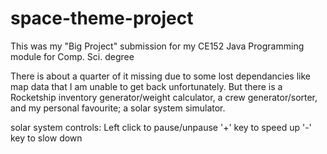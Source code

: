 # space-theme-project
This was my "Big Project" submission for my CE152 Java Programming module for Comp. Sci. degree

There is about a quarter of it missing due to some lost dependancies like map data that I am unable to get back unfortunately. But there is a Rocketship inventory generator/weight calculator, a crew generator/sorter, and my personal favourite; a solar system simulator. 

solar system controls:
Left click to pause/unpause
'+' key to speed up
'-' key to slow down

